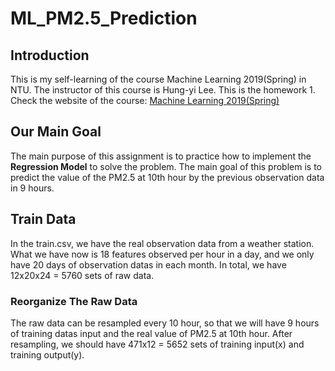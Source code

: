 # ML_PM2.5_Prediction
## Introduction
This is my self-learning of the course Machine Learning 2019(Spring) in NTU. The instructor of this course is Hung-yi Lee. This is the homework 1. Check the website of the course: [Machine Learning 2019(Spring)](http://speech.ee.ntu.edu.tw/~tlkagk/courses_ML19.html)
## Our Main Goal 
The main purpose of this assignment is to practice how to implement the **Regression Model** to solve the problem. The main goal of this problem is to predict the value of the PM2.5 at 10th hour by the previous observation data in 9 hours.
## Train Data
In the train.csv, we have the real observation data from a weather station. What we have now is 18 features observed per hour in a day, and we only have 20 days of observation datas in each month. In total, we have 12x20x24 = 5760 sets of raw data. 
### Reorganize The Raw Data
The raw data can be resampled every 10 hour, so that we will have 9 hours of training datas input and the real value of PM2.5 at 10th hour. After resampling, we should have 471x12 = 5652 sets of training input(x) and training output(y). 



